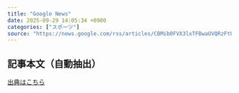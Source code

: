 ```yaml
---
title: "Google News"
date: 2025-09-29 14:05:34 +0900
categories: ["スポーツ"]
source: "https://news.google.com/rss/articles/CBMib0FVX3lxTFBwaUVQRzFtUjhBc095dkpmSW1kOWFzb2ZhX3pMOG9DSUJBME1xTDhPVjRvckRKa2p6eFJ4bS0zOThWR3RVOEY0Vk5JRldmbndEUV96UHNkVk9tNEJVamVmX0kzR2JqdEdIV05fNkN0SQ?oc=5"
---
```


## 記事本文（自動抽出）
<body class="y0K44d EA71Tc" id="readabilityBody"></body>

[出典はこちら](https://news.google.com/rss/articles/CBMib0FVX3lxTFBwaUVQRzFtUjhBc095dkpmSW1kOWFzb2ZhX3pMOG9DSUJBME1xTDhPVjRvckRKa2p6eFJ4bS0zOThWR3RVOEY0Vk5JRldmbndEUV96UHNkVk9tNEJVamVmX0kzR2JqdEdIV05fNkN0SQ?oc=5)
